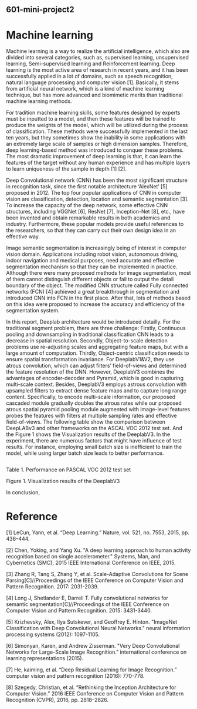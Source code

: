 ## 601-mini-project2
# Machine learning 
Machine learning is a way to realize the artificial intelligence, which also are divided into several categories, such as, supervised learning, unsupervised learning, Semi-supervised learning and Reinforcement learning. Deep learning is the most active area of research in recent years, and it has been successfully applied in a lot of domains, such as speech recognition, natural language processing and computer vision [1]. Basically, it stems from artificial neural network, which is a kind of machine learning technique, but has more advanced and biomimetic merits than traditional machine learning methods.

For tradition machine learning skills, some features designed by experts must be inputted to a model, and then these features will be trained to produce the weights of the model, which will be utilized during the process of classification. These methods were successfully implemented in the last ten years, but they sometimes show the inability in some applications with an extremely large scale of samples or high dimension samples. Therefore, deep learning-based method was introduced to conquer these problems. The most dramatic improvement of deep learning is that, it can learn the features of the target without any human experience and has multiple layers to learn uniqueness of the sample in depth [1] [2].

Deep Convolutional network (CNN) has been the most significant structure in recognition task, since the first notable architecture ‘AlexNet’ [5] proposed in 2012. The top four popular applications of CNN in computer vision are classification, detection, location and semantic segmentation [3]. To increase the capacity of the deep network, some effective CNN structures, including VGGNet [6], ResNet [7], Inception-Net [8], etc., have been invented and obtain remarkable results in both academics and industry. Furthermore, these popular models provide useful references to the researchers, so that they can carry out their own design idea in an effective way.

Image semantic segmentation is increasingly being of interest in computer vision domain. Applications including robot vision, autonomous driving, indoor navigation and medical purposes, need accurate and effective segmentation mechanism so that they can be implemented in practice. Although there were many proposed methods for image segmentation, most of them cannot distinguish different objects or fail to output the detail boundary of the object. The modified CNN structure called Fully connected networks (FCN) [4] achieved a great breakthrough in segmentation and introduced CNN into FCN in the first place. After that, lots of methods based on this idea were proposed to increase the accuracy and efficiency of the segmentation system.

In this report, Deeplab architecture would be introduced detailly. For the traditional segment problem, there are three challenge: Firstly, Continuous pooling and downsampling in traditional classification CNN leads to a decrease in spatial resolution. Secondly, Object-to-scale detection problems use re-adjusting scales and aggregating feature maps, but with a large amount of computation. Thirdly, Object-centric classification needs to ensure spatial transformation invariance. For DeeplabV1&V2, they use atrous convolution, which can adjust filters’ field-of-views and determined the feature resolution of the DNN. However, DeeplabV3 combines the advantages of encoder-decoder and Pyramid, which is good in capturing multi-scale context. Besides, DeeplabV3 employs astrous convolution with upsampled filters to extract dense feature maps and to capture long range content. Specifically, to encode multi-scale information, our proposed cascaded module gradually doubles the atrous rates while our proposed atrous spatial pyramid pooling module augmented with image-level features probes the features with filters at multiple sampling rates and effective field-of-views. The following table show the comparison between DeepLABv3 and other frameworks on the ASCAL VOC 2012 test set. And the Figure 1 shows the Visualization results of the DeeplabV3. In the experiment, there are numerous factors that might have influence of test results. For instance, employing small batch size is inefficient to train the model, while using larger batch size leads to better performance.

<img scr=1571088706043.jpg>

Table 1. Performance on PASCAL VOC 2012 test set
 
Figure 1. Visualization results of the DeeplabV3

In conclusion, 




# Reference

[1] LeCun, Yann, et al. “Deep Learning.” Nature, vol. 521, no. 7553, 2015, pp. 436–444.

[2] Chen, Yoking, and Yang Xu. "A deep learning approach to human activity recognition based on single accelerometer." Systems, Man, and Cybernetics (SMC), 2015 IEEE International Conference on IEEE, 2015.

[3] Zhang R, Tang S, Zhang Y, et al. Scale-Adaptive Convolutions for Scene Parsing[C]//Proceedings of the IEEE Conference on Computer Vision and Pattern Recognition. 2017: 2031-2039.

[4] Long J, Shetlander E, Darrell T. Fully convolutional networks for semantic
segmentation[C]//Proceedings of the IEEE Conference on Computer Vision and Pattern
Recognition. 2015: 3431-3440.

[5] Krizhevsky, Alex, Ilya Sutskever, and Geoffrey E. Hinton. "ImageNet Classification with Deep Convolutional Neural Networks." neural information processing systems (2012): 1097-1105.

[6] Simonyan, Karen, and Andrew Zisserman. "Very Deep Convolutional Networks for Large-Scale Image Recognition." international conference on learning representations (2015).

[7] He, kaiming, et al. “Deep Residual Learning for Image Recognition.” computer vision and pattern recognition (2016): 770-778.

[8] Szegedy, Christian, et al. “Rethinking the Inception Architecture for Computer Vision.” 2016 IEEE Conference on Computer Vision and Pattern Recognition (CVPR), 2016, pp. 2818–2826.
